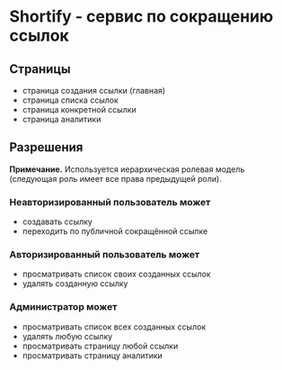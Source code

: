 # Shortify - сервис по сокращению ссылок

## Страницы

- страница создания ссылки (главная)
- страница списка ссылок
- страница конкретной ссылки
- страница аналитики

## Разрешения

**Примечание.** Используется иерархическая ролевая модель (следующая роль имеет все права предыдущей роли).

### Неавторизированный пользователь может

- создавать ссылку
- переходить по публичной сокращённой ссылке

### Авторизированный пользователь может

- просматривать список своих созданных ссылок
- удалять созданную ссылку

### Администратор может

- просматривать список всех созданных ссылок
- удалять любую ссылку
- просматривать страницу любой ссылки
- просматривать страницу аналитики